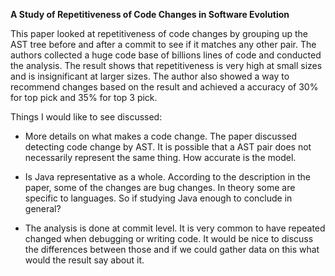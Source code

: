 **A Study of Repetitiveness of Code Changes in Software Evolution**

 This paper looked at repetitiveness of code changes by grouping up the AST tree before and after a commit to see if it matches any other pair. The authors collected a huge code base of billions lines of code and conducted the analysis. The result shows that repetitiveness is very high at small sizes and is insignificant at larger sizes. The author also showed a way to recommend changes based on the result and achieved a accuracy of 30% for top pick and 35% for top 3 pick.

 Things I would like to see discussed:

 - More details on what makes a code change. The paper discussed detecting code change by AST. It is possible that a AST pair does not necessarily represent the same thing. How accurate is the model.

 - Is Java representative as a whole. According to the description in the paper, some of the changes are bug changes. In theory some are specific to languages. So if studying Java enough to conclude in general?

 - The analysis is done at commit level. It is very common to have repeated changed when debugging or writing code. It would be nice to discuss the differences between those and if we could gather data on this what would the result say about it. 
